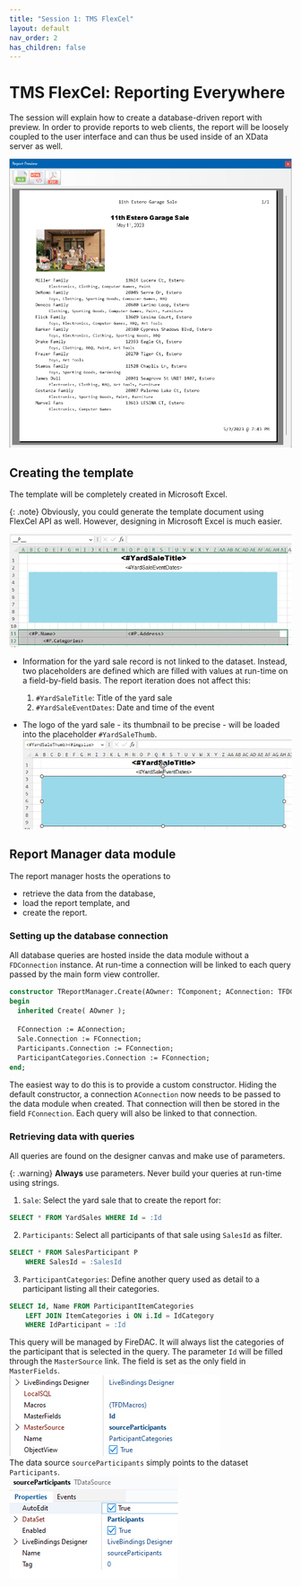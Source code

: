 ```yaml
---
title: "Session 1: TMS FlexCel"
layout: default
nav_order: 2
has_children: false
---
```


# TMS FlexCel: Reporting Everywhere

The session will explain how to create a database-driven report with preview. In order to provide reports to web clients, the report will be loosely coupled to the user interface and can thus be used inside of an XData server as well.

![](images/01/preview.png)

## Creating the template

The template will be completely created in Microsoft Excel. 

{: .note}
Obviously, you could generate the template document using FlexCel API as well. However, designing in Microsoft Excel is much easier.

![](images/01/template.png)

- Information for the yard sale record is not linked to the dataset. Instead, two placeholders are defined which are filled with values at run-time on a field-by-field basis. The report iteration does not affect this:
  1. `#YardSaleTitle`: Title of the yard sale
  1. `#YardSaleEventDates`: Date and time of the event

- The logo of the yard sale - its thumbnail to be precise - will be loaded into the placeholder `#YardSaleThumb`.\
![](images/01/templateimg.png)

## Report Manager data module

The report manager hosts the operations to 
- retrieve the data from the database,
- load the report template, and
- create the report.

### Setting up the database connection

All database queries are hosted inside the data module without a `FDConnection` instance. At run-time a connection will be linked to each query passed by the main form view controller.

```pascal
constructor TReportManager.Create(AOwner: TComponent; AConnection: TFDConnection);
begin
  inherited Create( AOwner );

  FConnection := AConnection;
  Sale.Connection := FConnection;
  Participants.Connection := FConnection;
  ParticipantCategories.Connection := FConnection;
end;
```
The easiest way to do this is to provide a custom constructor. Hiding the default constructor, a connection `AConnection` now needs to be passed to the data module when created. That connection will then be stored in the field `FConnection`. Each query will also be linked to that connection.

### Retrieving data with queries

All queries are found on the designer canvas and make use of parameters. 

{: .warning}
**Always** use parameters. Never build your queries at run-time using strings.

1. `Sale`: Select the yard sale that to create the report for:
```sql
SELECT * FROM YardSales WHERE Id = :Id
```
2. `Participants`: Select all participants of that sale using `SalesId` as filter. 
```sql
SELECT * FROM SalesParticipant P  
    WHERE SalesId = :SalesId
```
3. `ParticipantCategories`: Define another query used as detail to a participant listing all their categories.
```sql
SELECT Id, Name FROM ParticipantItemCategories
    LEFT JOIN ItemCategories i ON i.Id = IdCategory
    WHERE IdParticipant = :Id 
```
This query will be managed by FireDAC. It will always list the categories of the participant that is selected in the query. The parameter `Id` will be filled through the `MasterSource` link.  The field is set as the only field in `MasterFields`.\
![](images/01/participantcategories.png)\
The data source `sourceParticipants` simply points to the dataset `Participants`.\
![](images/01/sourceparticipants.png)



